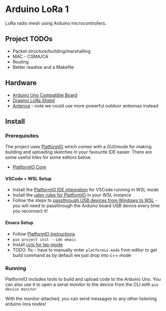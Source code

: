 # Arduino LoRa 1

LoRa radio mesh using Arduino microcontrollers.

## Project TODOs

* Packet structure/building/marshalling
* MAC - CSMA/CA
* Routing
* Better readme and a Makefile

## Hardware

* [Arduino Uno Compatible Board](https://www.amazon.co.uk/ELEGOO-Arduino-Arduino-Compatible-Transfer-Operation/dp/B09JWFTZ2V/ref=sr_1_3?crid=GYB1ZQYGWVF5&keywords=elegoo+uno&qid=1681422688&sprefix=elegoo+uno%2Caps%2C118&sr=8-3)
* [Dragino LoRa Shield](https://uk.robotshop.com/products/dragino-lora-transceiver-shield)
* [Antenna](https://www.amazon.co.uk/Paradar-LoraWAN-connector-aviation-Software-Black/dp/B08WJ9LRMB/ref=sr_1_5?crid=3KH3CZ8KLQY80&keywords=lora+868+antenna&qid=1681423398&sprefix=lora+868+antenna%2Caps%2C95&sr=8-5) - note we could use more powerful outdoor antennas instead

## Install

### Prerequisites

The project uses [PlatformIO](https://docs.platformio.org/en/latest/integration/ide/index.html) which comes with a GUI/mode for making building and uploading sketches in your favourite IDE easier. There are some useful links for some editors below.

* [PlatformIO Core](https://docs.platformio.org/en/latest/core/index.html#piocore)

#### VSCode + WSL Setup

* Install the [PlatformIO IDE integration](https://docs.platformio.org/en/latest/integration/ide/vscode.html) for VSCode running in WSL mode
* Install the [udev rules for PlatformIO](https://docs.platformio.org/en/stable//core/installation/udev-rules.html) in your WSL instance
* Follow the steps to [passthrough USB devices from Windows to WSL](https://learn.microsoft.com/en-us/windows/wsl/connect-usb) - you will need to passthrough the Arduino board USB device every time you reconnect it!

#### Emacs Setup

* Follow [PlatformIO Instructions](https://docs.platformio.org/en/latest/integration/ide/emacs.html#integration)
* `pio project init --ide emacs`
* Install [ccls for lsp-mode](https://emacs-lsp.github.io/lsp-mode/page/lsp-ccls/)
* TODO: fix - have to manually enter `platformio-mode` from editor to get build command as by default we just drop into c++ mode

### Running

PlatformIO includes tools to build and upload code to the Arduino Uno. You can also use it to open a serial monitor to the device from the CLI with `pio device monitor` 

With the monitor attached, you can send messages to any other listening arduino-lora nodes!
